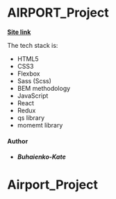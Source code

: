 # AIRPORT_Project

**[Site link](https://musing-curie-854b77.netlify.app)**

The tech stack is:

- HTML5
- CSS3
- Flexbox
- Sass (Scss)
- BEM methodology
- JavaScript
- React
- Redux
- qs library
- momemt library

#### Author

- ##### Buhaienko-Kate

# Airport_Project

